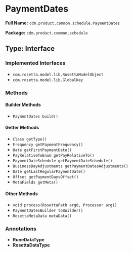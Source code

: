# PaymentDates

**Full Name:** `cdm.product.common.schedule.PaymentDates`

**Package:** `cdm.product.common.schedule`

## Type: Interface

### Implemented Interfaces

- `com.rosetta.model.lib.RosettaModelObject`
- `com.rosetta.model.lib.GlobalKey`

### Methods

#### Builder Methods

- `PaymentDates build()`

#### Getter Methods

- `Class getType()`
- `Frequency getPaymentFrequency()`
- `Date getFirstPaymentDate()`
- `PayRelativeToEnum getPayRelativeTo()`
- `PaymentDateSchedule getPaymentDateSchedule()`
- `BusinessDayAdjustments getPaymentDatesAdjustments()`
- `Date getLastRegularPaymentDate()`
- `Offset getPaymentDaysOffset()`
- `MetaFields getMeta()`

#### Other Methods

- `void process(RosettaPath arg0, Processor arg1)`
- `PaymentDatesBuilder toBuilder()`
- `RosettaMetaData metaData()`

### Annotations

- **RuneDataType**
- **RosettaDataType**

